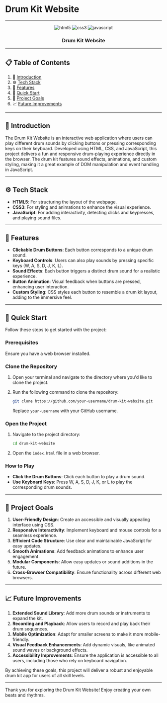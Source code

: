 # Drum Kit Website

---

<div align="center">
  <img src="https://img.shields.io/badge/-HTML5-black?style=for-the-badge&logoColor=white&logo=html5&color=E34F26" alt="html5" />
  <img src="https://img.shields.io/badge/-CSS3-black?style=for-the-badge&logoColor=white&logo=css3&color=1572B6" alt="css3" />
  <img src="https://img.shields.io/badge/-JavaScript-black?style=for-the-badge&logoColor=white&logo=javascript&color=F7DF1E" alt="javascript" />
</div>

<h3 align="center">Drum Kit Website</h3>

---

## 📋 Table of Contents

1. 🥁 [Introduction](#introduction)
2. ⚙️ [Tech Stack](#tech-stack)
3. 🔋 [Features](#features)
4. 🚀 [Quick Start](#quick-start)
5. 🎯 [Project Goals](#project-goals)
6. 📈 [Future Improvements](#future-improvements)

---

## <a name="introduction">🥁 Introduction</a>

The Drum Kit Website is an interactive web application where users can play different drum sounds by clicking buttons or pressing corresponding keys on their keyboard. Developed using HTML, CSS, and JavaScript, this project delivers a fun and responsive drum-playing experience directly in the browser. The drum kit features sound effects, animations, and custom styling, making it a great example of DOM manipulation and event handling in JavaScript. 

---

## <a name="tech-stack">⚙️ Tech Stack</a>

- **HTML5**: For structuring the layout of the webpage.
- **CSS3**: For styling and animations to enhance the visual experience.
- **JavaScript**: For adding interactivity, detecting clicks and keypresses, and playing sound files.

---

## <a name="features">🔋 Features</a>

- **Clickable Drum Buttons**: Each button corresponds to a unique drum sound.
- **Keyboard Controls**: Users can also play sounds by pressing specific keys (W, A, S, D, J, K, L).
- **Sound Effects**: Each button triggers a distinct drum sound for a realistic experience.
- **Button Animation**: Visual feedback when buttons are pressed, enhancing user interaction.
- **Custom Styling**: CSS styles each button to resemble a drum kit layout, adding to the immersive feel.

---

## <a name="quick-start">🚀 Quick Start</a>

Follow these steps to get started with the project:

### Prerequisites

Ensure you have a web browser installed.

### Clone the Repository

1. Open your terminal and navigate to the directory where you'd like to clone the project.
2. Run the following command to clone the repository:

   ```bash
   git clone https://github.com/your-username/drum-kit-website.git
   ```

   Replace `your-username` with your GitHub username.

### Open the Project

1. Navigate to the project directory:

   ```bash
   cd drum-kit-website
   ```

2. Open the `index.html` file in a web browser.

### How to Play

- **Click the Drum Buttons**: Click each button to play a drum sound.
- **Use Keyboard Keys**: Press W, A, S, D, J, K, or L to play the corresponding drum sounds.

---

## <a name="project-goals">🎯 Project Goals</a>

1. **User-Friendly Design**: Create an accessible and visually appealing interface using CSS.
2. **Responsive Interactivity**: Implement keyboard and mouse controls for a seamless experience.
3. **Efficient Code Structure**: Use clear and maintainable JavaScript for easy updates.
4. **Smooth Animations**: Add feedback animations to enhance user engagement.
5. **Modular Components**: Allow easy updates or sound additions in the future.
6. **Cross-Browser Compatibility**: Ensure functionality across different web browsers.

---

## <a name="future-improvements">📈 Future Improvements</a>

1. **Extended Sound Library**: Add more drum sounds or instruments to expand the kit.
2. **Recording and Playback**: Allow users to record and play back their drum sequences.
3. **Mobile Optimization**: Adapt for smaller screens to make it more mobile-friendly.
4. **Visual Feedback Enhancements**: Add dynamic visuals, like animated sound waves or background effects.
5. **Accessibility Improvements**: Ensure the application is accessible to all users, including those who rely on keyboard navigation.

By achieving these goals, this project will deliver a robust and enjoyable drum kit app for users of all skill levels.

---

Thank you for exploring the Drum Kit Website! Enjoy creating your own beats and rhythms.
